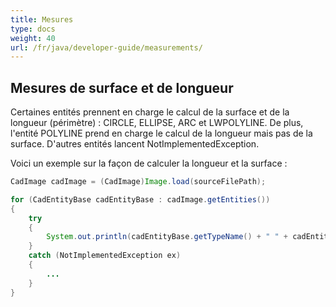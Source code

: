 ```yaml
---
title: Mesures
type: docs
weight: 40
url: /fr/java/developer-guide/measurements/
---
```


## **Mesures de surface et de longueur**

Certaines entités prennent en charge le calcul de la surface et de la longueur (périmètre) : CIRCLE, ELLIPSE, ARC et LWPOLYLINE. De plus, l'entité POLYLINE prend en charge le calcul de la longueur mais pas de la surface. D'autres entités lancent NotImplementedException.

Voici un exemple sur la façon de calculer la longueur et la surface :

```java
CadImage cadImage = (CadImage)Image.load(sourceFilePath);

for (CadEntityBase cadEntityBase : cadImage.getEntities())
{
	try
	{
		System.out.println(cadEntityBase.getTypeName() + " " + cadEntityBase.getArea() + " " + cadEntityBase.getLength());
	}
	catch (NotImplementedException ex)
	{
		...
	}
}
```
